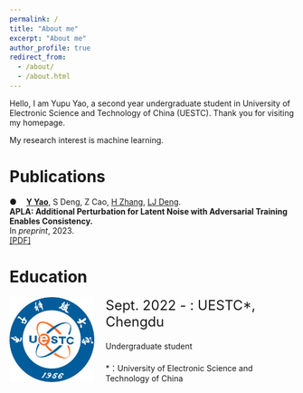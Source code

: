 ```yaml
---
permalink: /
title: "About me"
excerpt: "About me"
author_profile: true
redirect_from: 
  - /about/
  - /about.html
---
```


Hello, I am Yupu Yao, a second year undergraduate student in University of Electronic Science and Technology of China (UESTC). Thank you for visiting my homepage.

My research interest is machine learning.

Publications
======
<span style="margin-right: 13px;">●</span>  [**Y Yao**](https://yupuyao.github.io), S Deng, Z Cao, [H Zhang](https://harryzhangog.github.io/), [LJ Deng](https://liangjiandeng.github.io/).  
**APLA: Additional Perturbation for Latent Noise with Adversarial Training Enables Consistency.**  
In _preprint_, 2023.  
[[PDF]](https://arxiv.org/abs/2308.12605)

Education
======

<html>
<head>
  <style>
    .container {
      display: flex;
      align-items: flex-start;
    }
    .text-container {
      display: flex;
      flex-direction: column;
      justify-content: space-between;
    }
    img {
      margin-right: 20px;
    }
    .custom-font {
      font-size: 24px;
      font-family: Georgia', serif;
    }
     .space-between {
      margin-top: 20px;
    }
  </style>
</head>
<body>

  
  <div class="container">
    <img src="../images/UESTC.png" alt="Image cannot load" width="150" height="150" style="margin-right: 20px;" />
    <div class="text-container">
      <div class="custom-font">Sept. 2022 - : UESTC*, Chengdu</div>
      <div class="space-between">Undergraduate student</div>
      <div class="space-between">*：University of Electronic Science and Technology of China</div>
    </div>
  </div>

</body>
</html>
